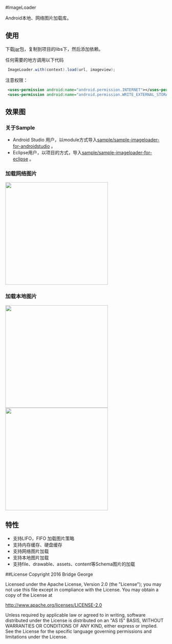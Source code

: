 #ImageLoader

Android本地、网络图片加载库。

## 使用

下载[jar](jar/imageloader.jar)包，复制到项目的libs下，然后添加依赖。

任何需要的地方调用以下代码

```java
 ImageLoader.with(context).load(url, imageview);
```
注意权限：

```xml
 <uses-permission android:name="android.permission.INTERNET"></uses-permission>
 <uses-permission android:name="android.permission.WRITE_EXTERNAL_STORAGE"></uses-permission>

```

## 效果图

### 关于Sample

* Android Studio 用户，以module方式导入[sample/sample-imageloader-for-androidstudio](sample/sample-imageloader-for-androidstudio) 。
* Eclipse用户，以项目的方式，导入[sample/sample-imageloader-for-eclipse](sample/sample-imageloader-for-eclipse) 。

### 加载网络图片

<img src="imageloader_01.gif"  width="320px"/>

### 加载本地图片

<img src="imageloader_02.png"  width="320px"/>

<img src="imageloader_03.png"  width="320px"/>

## 特性

* 支持LIFO，FIFO 加载图片策略
* 支持内存缓存、硬盘缓存
* 支持网络图片加载
* 支持本地图片加载
* 支持file、drawable、assets、content等Schema图片的加载

##License
Copyright 2016 Bridge George

Licensed under the Apache License, Version 2.0 (the "License");
you may not use this file except in compliance with the License.
You may obtain a copy of the License at

http://www.apache.org/licenses/LICENSE-2.0

Unless required by applicable law or agreed to in writing, software
distributed under the License is distributed on an "AS IS" BASIS,
WITHOUT WARRANTIES OR CONDITIONS OF ANY KIND, either express or implied.
See the License for the specific language governing permissions and
limitations under the License.

